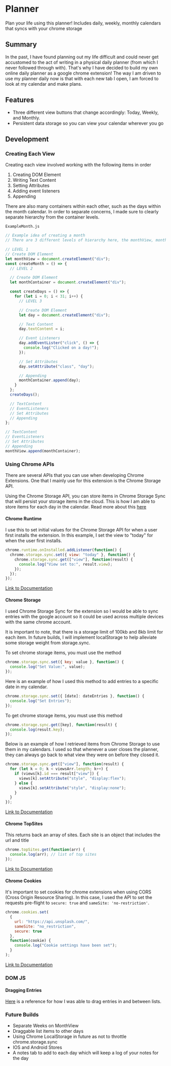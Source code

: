 # Planner

Plan your life using this planner! Includes daily, weekly, monthly calendars that syncs with your chrome storage

## Summary

In the past, I have found planning out my life difficult and could never get accustomed to the act of writing in a physical daily planner (from which I never followed through with). That's why I have decided to build my own online daily planner as a google chrome extension! The way I am driven to use my planner daily now is that with each new tab I open, I am forced to look at my calendar and make plans.

## Features

- Three different view buttons that change accordingly: Today, Weekly, and Monthly.
- Persistent data storage so you can view your calendar wherever you go

## Development

### Creating Each View

Creating each view involved working with the following items in order

1. Creating DOM Element
2. Writing Text Content
3. Setting Attributes
4. Adding event listeners
5. Appending

There are also many containers within each other, such as the days within the month calendar. In order to separate concerns, I made sure to clearly separate hierarchy from the container levels.

`ExampleMonth.js`

```js
// Example idea of creating a month
// There are 3 different levels of hierarchy here, the monthView, monthContainer, and day

// LEVEL 1
// Create DOM Element
let monthView = document.createElement("div");
const createMonth = () => {
  // LEVEL 2

  // Create DOM Element
  let monthContainer = document.createElement("div");

  const createDays = () => {
    for (let i = 0; i < 31; i++) {
      // LEVEL 3

      // Create DOM Element
      let day = document.createElement("div");

      // Text Content
      day.textContent = i;

      // Event Listeners
      day.addEventLister("click", () => {
        console.log("Clicked on a day!");
      });

      // Set Attributes
      day.setAttribute("class", "day");

      // Appending
      monthContainer.append(day);
    }
  };
  createDays();

  // TextContent
  // EventListeners
  // Set Attributes
  // Appending
};

// TextContent
// EventListeners
// Set Attributes
// Appending
monthView.append(monthContainer);
```

### Using Chrome APIs

There are several APIs that you can use when developing Chrome Extensions. One that I mainly use for this extension is the Chrome Storage API.

Using the Chrome Storage API, you can store items in Chrome Storage Sync that will persist your storage items in the cloud. This is how I am able to store items for each day in the calendar. Read more about this [here](https://developer.chrome.com/apps/storage)

#### Chrome Runtime

I use this to set initial values for the Chrome Storage API for when a user first installs the extension. In this example, I set the view to "today" for when the user first installs.

```javascript
chrome.runtime.onInstalled.addListener(function() {
  chrome.storage.sync.set({ view: "today" }, function() {
    chrome.storage.sync.get(["view"], function(result) {
      console.log("View set to:", result.view);
    });
  });
});
```

[Link to Documentation](https://developer.chrome.com/extensions/runtime)

#### Chrome Storage

I used Chrome Storage Sync for the extension so I would be able to sync entries with the google account so it could be used across multiple devices with the same chrome account.

It is important to note, that there is a storage limit of 100kb and 8kb limit for each item. In future builds, I will implement localStorage to help alleviate some storage weight from storage.sync.

To set chrome storage items, you must use the method

```javascript
chrome.storage.sync.set({ key: value }, function() {
  console.log("Set Value:", value);
});
```

Here is an example of how I used this method to add entries to a specific date in my calendar.

```javascript
chrome.storage.sync.set({ [date]: dateEntries }, function() {
  console.log("Set Entries");
});
```

To get chrome storage items, you must use this method

```javascript
chrome.storage.sync.get([key], function(result) {
  console.log(result.key);
});
```

Below is an example of how I retrieved items from Chrome Storage to use them in my calendars. I used so that whenever a user closes the planner, they can always go back to what view they were on before they closed it.

```javascript
chrome.storage.sync.get(["view"], function(result) {
  for (let k = 0; k < viewsArr.length; k++) {
    if (views[k].id === result["view"]) {
      views[k].setAttribute("style", "display:flex");
    } else {
      views[k].setAttribute("style", "display:none");
    }
  }
});
```

[Link to Documentation](https://developer.chrome.com/extensions/storage)

#### Chrome TopSites

This returns back an array of sites. Each site is an object that includes the url and title

```javascript
chrome.topSites.get(function(arr) {
  console.log(arr); // list of top sites
});
```

[Link to Documentation](https://developer.chrome.com/extensions/topSites)

#### Chrome Cookies

It's important to set cookies for chrome extensions when using CORS (Cross Origin Resource Sharing). In this case, I used the API to set the requests pre-flight to `secure: true` and `sameSite: 'no-restriction'`.

```javascript
chrome.cookies.set(
  {
    url: "https://api.unsplash.com/",
    sameSite: "no_restriction",
    secure: true
  },
  function(cookie) {
    console.log("Cookie settings have been set");
  }
);
```

[Link to Documentation](https://developer.chrome.com/extensions/cookies)


### DOM JS
#### Dragging Entries
[Here](https://developer.mozilla.org/en-US/docs/Web/API/Document/drag_event) is a reference for how I was able to drag entries in and between lists.
### Future Builds

<!-- - Start weeks on Mondays -->
<!-- - Add different backgrounds using Unsplash API -->

- Separate Weeks on MonthView
- Draggable list items to other days
- Using Chrome LocalStorage in future as not to throttle chrome.storage.sync
- IOS and Android Stores
- A notes tab to add to each day which will keep a log of your notes for the day
